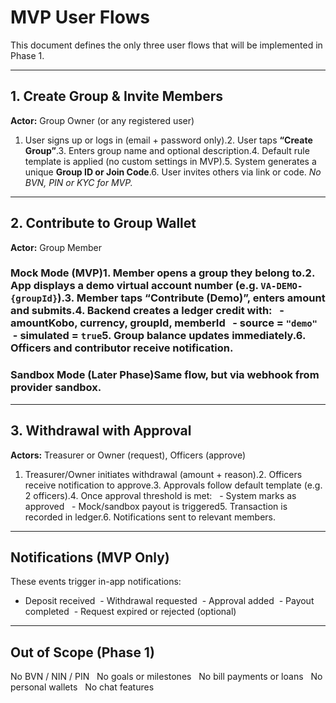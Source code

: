 # MVP User Flows

This document defines the only three user flows that will be implemented in Phase 1.

---

## 1. Create Group & Invite Members
**Actor:** Group Owner (or any registered user)
1. User signs up or logs in (email + password only).2. User taps **“Create Group”**.3. Enters group name and optional description.4. Default rule template is applied (no custom settings in MVP).5. System generates a unique **Group ID or Join Code**.6. User invites others via link or code.
_No BVN, PIN or KYC for MVP._

---

## 2. Contribute to Group Wallet
**Actor:** Group Member
### Mock Mode (MVP)1. Member opens a group they belong to.2. App displays a **demo virtual account number** (e.g. `VA-DEMO-{groupId}`).3. Member taps **“Contribute (Demo)”**, enters amount and submits.4. Backend creates a **ledger credit** with:   - amountKobo, currency, groupId, memberId   - source = `"demo"`   - simulated = `true`5. Group balance updates immediately.6. Officers and contributor receive notification.
### Sandbox Mode (Later Phase)Same flow, but via webhook from provider sandbox.

---

## 3. Withdrawal with Approval
**Actors:** Treasurer or Owner (request), Officers (approve)
1. Treasurer/Owner initiates withdrawal (amount + reason).2. Officers receive notification to approve.3. Approvals follow default template (e.g. 2 officers).4. Once approval threshold is met:   - System marks as approved   - Mock/sandbox payout is triggered5. Transaction is recorded in ledger.6. Notifications sent to relevant members.

---

## Notifications (MVP Only)
These events trigger in-app notifications:
- Deposit received  - Withdrawal requested  - Approval added  - Payout completed  - Request expired or rejected (optional)

---

## Out of Scope (Phase 1)
 No BVN / NIN / PIN   No goals or milestones   No bill payments or loans   No personal wallets   No chat features
